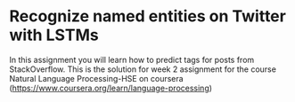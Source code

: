 # Recognize named entities on Twitter with LSTMs
In this assignment you will learn how to predict tags for posts from StackOverflow. 
This is the solution for week 2 assignment for the course Natural Language Processing-HSE on coursera (https://www.coursera.org/learn/language-processing)
